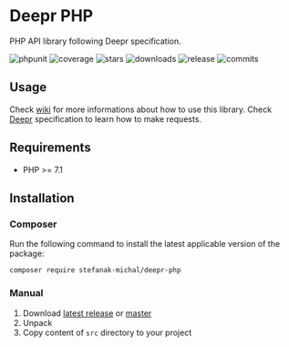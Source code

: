 # Deepr PHP

PHP API library following Deepr specification.

![phpunit](https://img.shields.io/badge/phpunit-passed-success) ![coverage](https://img.shields.io/badge/coverage-94%25-green) ![stars](https://img.shields.io/github/stars/stefanak-michal/deepr-php) ![downloads](https://img.shields.io/packagist/dt/stefanak-michal/deepr-php) ![release](https://img.shields.io/github/v/release/stefanak-michal/deepr-php) ![commits](https://img.shields.io/github/commits-since/stefanak-michal/deepr-php/latest)

## Usage

Check [wiki](https://github.com/stefanak-michal/deepr-php/wiki) for more informations about how to use this library. Check [Deepr](https://github.com/deeprjs/deepr) specification to learn how to make requests.

## Requirements

- PHP >= 7.1

## Installation

### Composer

Run the following command to install the latest applicable version of the package:

```composer require stefanak-michal/deepr-php```

### Manual

1. Download [latest release](https://github.com/stefanak-michal/deepr-php/releases/latest) or [master](https://github.com/stefanak-michal/deepr-php)
2. Unpack
3. Copy content of ```src``` directory to your project
